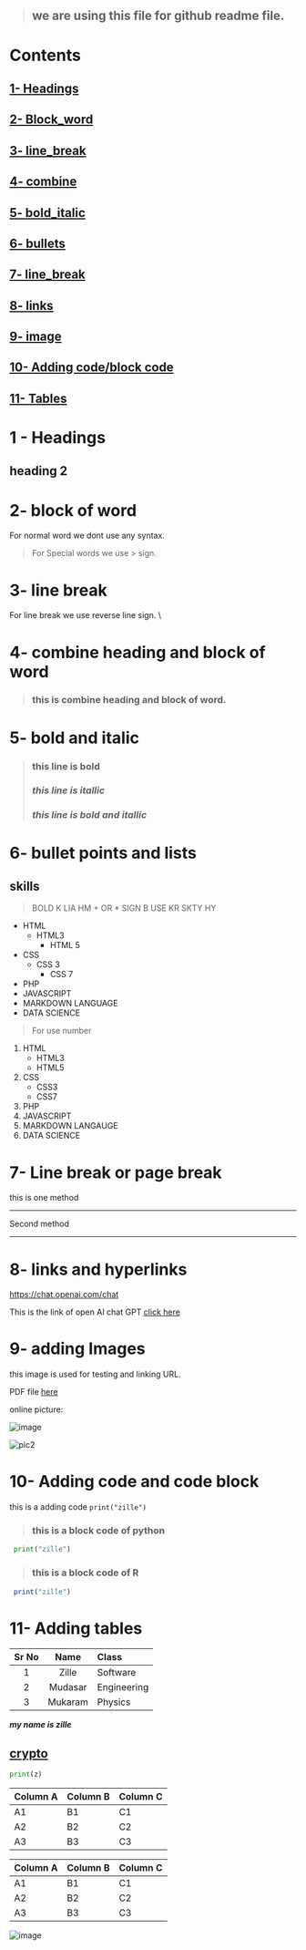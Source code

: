 > ## we are using this file for github readme file. 

# Contents

## [1- Headings](#1---headings)
## [2- Block_word](#2--block-of-word)
## [3- line_break](#3--line-break)
## [4- combine](#4--combine-heading-and-block-of-word)
## [5- bold_italic](#5--bold-and-italic)
## [6- bullets](#6--bullet-points-and-lists)
## [7- line_break](#7--line-break-or-page-break)
## [8- links](#8--links-and-hyperlinks)
## [9- image](#9--adding-images)
## [10- Adding code/block code](#10--adding-code-and-code-block)
## [11- Tables](#11--adding-tables)

# 1 - Headings
## heading 2

# 2-  block of word
For normal word we dont use any syntax.
> For Special words we use > sign.

# 3- line break 
For line break we use reverse line sign. \

# 4- combine heading and block of word
> ### this is combine heading and block of word.

# 5- bold and italic
> ### **this line is bold**
> ### *this line is itallic*
> ### ***this line is bold and itallic***

# 6- bullet points and lists
## skills
> BOLD K LIA HM + OR * SIGN B USE KR SKTY HY
- HTML
    - HTML3
        - HTML 5
- CSS
    - CSS 3
       - CSS 7
- PHP
- JAVASCRIPT
- MARKDOWN LANGUAGE
- DATA SCIENCE
> For use number
1. HTML
    - HTML3
    - HTML5
2. CSS
    - CSS3
    * CSS7
1. PHP
1. JAVASCRIPT
1. MARKDOWN LANGAUGE
1. DATA SCIENCE
# 7- Line break or page break
this is one method
***
Second method
___
<!-- this line is comment and the shortcut key is ctrl+/ -->
# 8- links and hyperlinks
<https://chat.openai.com/chat>

This is the link of open AI chat GPT [click here](https://chat.openai.com/chat)

# 9- adding Images
this image is used for testing and linking URL.

<!-- [![img](MOD.png)](https://chat.openai.com/chat) -->
PDF file [here](python.pdf)
<!-- [img](python.pdf) -->

online picture: 

![image](https://www.google.com/search?q=data+science&sxsrf=AJOqlzUBL11lyPMmXhdwwcmAGZw2L0K26Q:1675074098490&source=lnms&tbm=isch&sa=X&ved=2ahUKEwiht_Okie_8AhXC6aQKHUfECAcQ_AUoAXoECAEQAw&biw=1366&bih=625&dpr=1#imgrc=FtxxsWlI84L8pM)

![pic2](https://www.google.com/search?q=data+science+image+low+face&tbm=isch&ved=2ahUKEwjl34Kmie_8AhUymicCHcCeBW4Q2-cCegQIABAA&oq=data+science+image+low+face&gs_lcp=CgNpbWcQAzoECCMQJzoECAAQQzoFCAAQgAQ6BAgAEB46BggAEAUQHjoGCAAQCBAeUNIEWJumAWDDrgFoAXAAeACAAY4EiAHoK5IBCTItOC42LjIuMZgBAKABAaoBC2d3cy13aXotaW1nwAEB&sclient=img&ei=NJrXY-X1MrK0nsEPwL2W8AY&bih=625&biw=1366#imgrc=llJHVZ7c25iVQM)

# 10- Adding code and code block

this is a adding code `print("zille")`

> ### this is a block code of python
```python
 print("zille")
```
> ### this is a block code of R
```r
 print("zille")
```


# 11- Adding tables

| Sr No | Name | Class |
|:------: |:-----: |:------ |
|1| Zille|Software
|2|Mudasar|Engineering|
|3|Mukaram|Physics|  

_**my name is zille**_

## [crypto](https://www.binance.com/en/markets/spot-USDT)

```python
print(z)
```

Column A | Column B | Column C
---------|----------|---------
 A1 | B1 | C1
 A2 | B2 | C2
 A3 | B3 | C3

Column A | Column B | Column C
---------|----------|---------
 A1 | B1 | C1
 A2 | B2 | C2
 A3 | B3 | C3

 ![image](MOD.png)